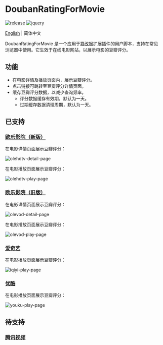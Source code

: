 # DoubanRatingForMovie

[![release](https://img.shields.io/github/v/release/ciphersaw/DoubanRatingForMovie)](https://github.com/ciphersaw/DoubanRatingForMovie) [![jquery](https://img.shields.io/badge/jquery-3.6.0-blue)](https://jquery.com/)

[English](README.md) | 简体中文

DoubanRatingForMovie 是一个应用于[篡改猴](https://www.tampermonkey.net/)扩展插件的用户脚本，支持在常见浏览器中使用。它生效于在线电影网站，以展示电影的豆瓣评分。

## 功能

- 在电影详情及播放页面内，展示豆瓣评分。
- 点击链接可跳转至豆瓣评分详情页面。
- 缓存豆瓣评分数据，以减少查询频率。
	- 评分数据缓存有效期，默认为一天。
	- 过期缓存数据清理周期，默认为一天。

## 已支持

### [欧乐影院（新版）](https://www.olevod.com/)

在电影详情页面展示豆瓣评分：

![olehdtv-detail-page](https://blog-1255335783.cos.ap-guangzhou.myqcloud.com/DoubanRatingForMovie/README/olehdtv-detail-page.png)

在电影播放页面展示豆瓣评分：

![olehdtv-play-page](https://blog-1255335783.cos.ap-guangzhou.myqcloud.com/DoubanRatingForMovie/README/olehdtv-play-page.png)

### [欧乐影院（旧版）](https://www.olehdtv.com/)

在电影详情页面展示豆瓣评分：

![olevod-detail-page](https://blog-1255335783.cos.ap-guangzhou.myqcloud.com/DoubanRatingForMovie/README/olevod-detail-page.png)

在电影播放页面展示豆瓣评分：

![olevod-play-page](https://blog-1255335783.cos.ap-guangzhou.myqcloud.com/DoubanRatingForMovie/README/olevod-play-page.png)

### [爱奇艺](https://www.iqiyi.com/)

在电影播放页面展示豆瓣评分：

![iqiyi-play-page](https://blog-1255335783.cos.ap-guangzhou.myqcloud.com/DoubanRatingForMovie/README/iqiyi-play-page.png)

### [优酷](https://youku.com/)

在电影播放页面展示豆瓣评分：

![youku-play-page](https://blog-1255335783.cos.ap-guangzhou.myqcloud.com/DoubanRatingForMovie/README/youku-play-page.png)

## 待支持

### [腾讯视频](https://v.qq.com/)
